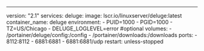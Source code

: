 ---
version: "2.1"
services:
  deluge:
    image: lscr.io/linuxserver/deluge:latest
    container_name: deluge
    environment:
      - PUID=1000
      - PGID=1000
      - TZ=US/Chicago
      - DELUGE_LOGLEVEL=error #optional
    volumes:
      - /portainer/deluge/config:/config
      - /portainer/downloads:/downloads
    ports:
      - 8112:8112
      - 6881:6881
      - 6881:6881/udp
    restart: unless-stopped